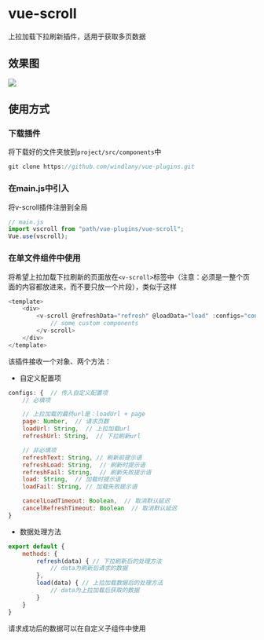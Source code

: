 # vue-scroll

上拉加载下拉刷新插件，适用于获取多页数据

## 效果图
![](https://github.com/windlany/vue-plugins/blob/master/demo/static/show/vscroll.gif)

## 使用方式

### 下载插件
将下载好的文件夹放到```project/src/components```中
```javaScript
git clone https://github.com/windlany/vue-plugins.git
```

### 在main.js中引入
将v-scroll插件注册到全局
```JavaScript
// main.js
import vscroll from "path/vue-plugins/vue-scroll";
Vue.use(vscroll);
```

### 在单文件组件中使用
将希望上拉加载下拉刷新的页面放在```<v-scroll>```标签中（注意：必须是一整个页面的内容都放进来，而不要只放一个片段），类似于这样
```JavaScript 
<template>
    <div>
        <v-scroll @refreshData="refresh" @loadData="load" :configs="configs">
            // some custom components
        </v-scroll> 
    </div>
</template>
```
该插件接收一个对象、两个方法：
- 自定义配置项
```JavaScript
configs: {  // 传入自定义配置项
    // 必填项

    // 上拉加载的最终url是：loadUrl + page
    page: Number,  // 请求页数
    loadUrl: String,  // 上拉加载url
    refreshUrl: String,  // 下拉刷新url

    // 非必填项
    refreshText: String, // 刷新前提示语
    refreshLoad: String,  // 刷新时提示语
    refreshFail: String,  // 刷新失败提示语
    load: String,  // 加载时提示语
    loadFail: String, // 加载失败提示语

    cancelLoadTimeout: Boolean,  // 取消默认延迟
    cancelRefreshTimeout: Boolean  // 取消默认延迟
}
```
- 数据处理方法
```JavaScript
export default { 
    methods: {
        refresh(data) { // 下拉刷新后的处理方法
            // data为刷新后请求的数据
        },
        load(data) { // 上拉加载数据后的处理方法
            // data为上拉加载后获取的数据
        }
    }
}
``` 
请求成功后的数据可以在自定义子组件中使用  

